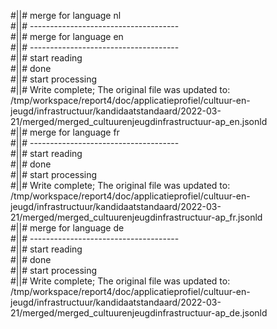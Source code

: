 #||# merge for language nl   
#||# -------------------------------------  
#||# merge for language en   
#||# -------------------------------------  
#||# start reading  
#||# done  
#||# start processing  
#||# Write complete; The original file was updated to: /tmp/workspace/report4/doc/applicatieprofiel/cultuur-en-jeugd/infrastructuur/kandidaatstandaard/2022-03-21/merged/merged_cultuurenjeugdinfrastructuur-ap_en.jsonld  
#||# merge for language fr   
#||# -------------------------------------  
#||# start reading  
#||# done  
#||# start processing  
#||# Write complete; The original file was updated to: /tmp/workspace/report4/doc/applicatieprofiel/cultuur-en-jeugd/infrastructuur/kandidaatstandaard/2022-03-21/merged/merged_cultuurenjeugdinfrastructuur-ap_fr.jsonld  
#||# merge for language de   
#||# -------------------------------------  
#||# start reading  
#||# done  
#||# start processing  
#||# Write complete; The original file was updated to: /tmp/workspace/report4/doc/applicatieprofiel/cultuur-en-jeugd/infrastructuur/kandidaatstandaard/2022-03-21/merged/merged_cultuurenjeugdinfrastructuur-ap_de.jsonld  
